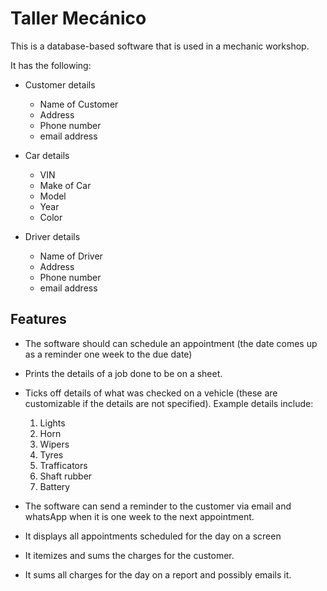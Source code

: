 # Taller Mecánico

This is a database-based software that is used in a mechanic workshop. 

It has the following:

- Customer details

  - Name of Customer
  - Address
  - Phone number
  - email address

- Car details

  - VIN
  - Make of Car
  - Model
  - Year
  - Color

- Driver details

  - Name of Driver
  - Address
  - Phone number
  - email address
    

## Features

- The software should can schedule an appointment (the date comes up as a reminder one week to the due date)
- Prints the details of a job done to be on a sheet.
- Ticks off details of what was checked on a  vehicle (these are customizable if the details are not specified). Example details include:

    1. Lights
    2. Horn
    3. Wipers
    4. Tyres
    5. Trafficators
    6. Shaft rubber
    7. Battery

- The software can send a reminder to the customer via email and whatsApp when it is one week to the next appointment.
- It displays all appointments scheduled for the day on a screen
- It itemizes and sums the charges for the customer.
- It sums all charges for the day on a report and possibly emails it.

